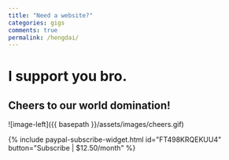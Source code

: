 ```yaml
---
title: "Need a website?"
categories: gigs
comments: true
permalink: /hengdai/
---
```


# I support you bro.
## Cheers to our world domination!
![image-left]({{ basepath }}/assets/images/cheers.gif)

{% include paypal-subscribe-widget.html id="FT498KRQEKUU4" button="Subscribe | $12.50/month" %}
